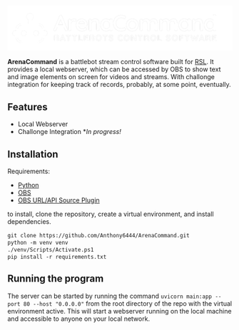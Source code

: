 ![ArenaCommand Logo](/banner_transparent.png)

**ArenaCommand** is a battlebot stream control software built for [RSL](https://robotsmashingleague.com). It provides a local webserver, which can be accessed by OBS to show text and image elements on screen for videos and streams.
With challonge integration for keeping track of records, probably, at some point, eventually.

## Features

- Local Webserver
- Challonge Integration **In progress!*

## Installation

Requirements:

- [Python](https://www.python.org/)
- [OBS](https://obsproject.com/)
- [OBS URL/API Source Plugin](https://obsproject.com/forum/resources/url-api-source-live-data-media-and-ai-on-obs-made-simple.1756/)

to install, clone the repository, create a virtual environment, and install dependencies.

```
git clone https://github.com/Anthony6444/ArenaCommand.git
python -m venv venv
./venv/Scripts/Activate.ps1
pip install -r requirements.txt
```

## Running the program

The server can be started by running the command `uvicorn main:app --port 80 --host "0.0.0.0"` from the root directory of the repo with the virtual environment active. This will start a webserver running on the local machine and accessible to anyone on your local network.
